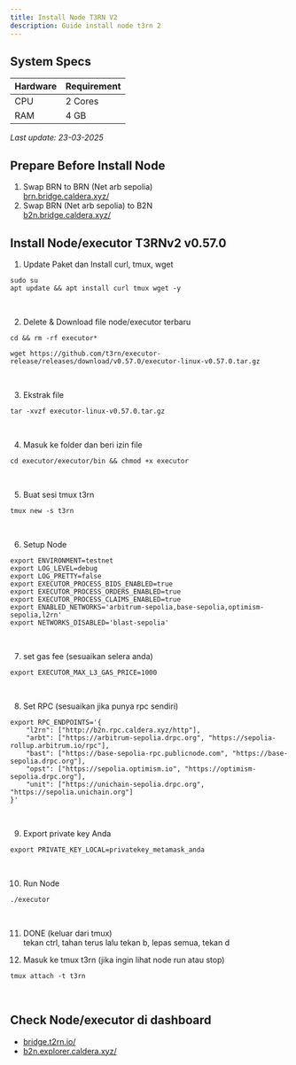 ```yaml
---
title: Install Node T3RN V2
description: Guide install node t3rn 2
---
```


## System Specs
| Hardware    |	Requirement|
|-------------|--------------|
| CPU	        | 2 Cores      |
| RAM	        | 4 GB         |

<i>Last update: 23-03-2025</i>


## Prepare Before Install Node
1. Swap BRN to BRN (Net arb sepolia)  
   <a href="https://brn.bridge.caldera.xyz/" target="_blank" rel="noopener noreferrer">brn.bridge.caldera.xyz/</a>
2. Swap BRN (Net arb sepolia) to B2N  
   <a href="https://b2n.bridge.caldera.xyz/" target="_blank" rel="noopener noreferrer">b2n.bridge.caldera.xyz/</a>

## Install Node/executor T3RNv2 v0.57.0
1. Update Paket dan Install curl, tmux, wget

```
sudo su
apt update && apt install curl tmux wget -y
```
</br>

2. Delete & Download file node/executor terbaru

```
cd && rm -rf executor*
```

```
wget https://github.com/t3rn/executor-release/releases/download/v0.57.0/executor-linux-v0.57.0.tar.gz
```
</br>

3. Ekstrak file

```
tar -xvzf executor-linux-v0.57.0.tar.gz
```
</br>

4. Masuk ke folder dan beri izin file

```
cd executor/executor/bin && chmod +x executor
```
</br>

5. Buat sesi tmux t3rn

```
tmux new -s t3rn
```
</br>

6. Setup Node

```
export ENVIRONMENT=testnet
export LOG_LEVEL=debug
export LOG_PRETTY=false
export EXECUTOR_PROCESS_BIDS_ENABLED=true
export EXECUTOR_PROCESS_ORDERS_ENABLED=true
export EXECUTOR_PROCESS_CLAIMS_ENABLED=true
export ENABLED_NETWORKS='arbitrum-sepolia,base-sepolia,optimism-sepolia,l2rn'
export NETWORKS_DISABLED='blast-sepolia'
```
</br>

7. set gas fee (sesuaikan selera anda)

```
export EXECUTOR_MAX_L3_GAS_PRICE=1000
```
</br>

8. Set RPC (sesuaikan jika punya rpc sendiri)

```
export RPC_ENDPOINTS='{
    "l2rn": ["http://b2n.rpc.caldera.xyz/http"],
    "arbt": ["https://arbitrum-sepolia.drpc.org", "https://sepolia-rollup.arbitrum.io/rpc"],
    "bast": ["https://base-sepolia-rpc.publicnode.com", "https://base-sepolia.drpc.org"],
    "opst": ["https://sepolia.optimism.io", "https://optimism-sepolia.drpc.org"],
    "unit": ["https://unichain-sepolia.drpc.org", "https://sepolia.unichain.org"]
}'
```
</br>

9. Export private key Anda

```
export PRIVATE_KEY_LOCAL=privatekey_metamask_anda
```
</br>

10. Run Node

```
./executor
```
</br>

11. DONE (keluar dari tmux)  
   tekan ctrl, tahan terus lalu tekan b, lepas semua, tekan d

12. Masuk ke tmux t3rn (jika ingin lihat node run atau stop)

```
tmux attach -t t3rn
```
</br>

## Check Node/executor di dashboard

-   <a href="https://bridge.t2rn.io/" target="_blank" rel="noopener noreferrer">bridge.t2rn.io/</a>  
-   <a href="https://b2n.explorer.caldera.xyz/" target="_blank" rel="noopener noreferrer">b2n.explorer.caldera.xyz/</a>

<head>
<!-- Google tag (gtag.js) -->
<script async src="https://www.googletagmanager.com/gtag/js?id=G-4WB2W24M31"></script>
<script>
  window.dataLayer = window.dataLayer || [];
  function gtag(){dataLayer.push(arguments);}
  gtag('js', new Date());
  gtag('config', 'G-4WB2W24M31');
</script>
</head>
